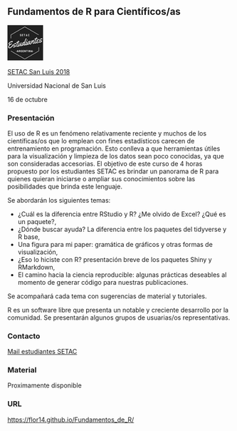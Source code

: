## Fundamentos de R para Científicos/as

<img src="logo_chico.png" width="80">

<a href="https://setacsl2018.com/">SETAC San Luis 2018</a>

Universidad Nacional de San Luis 

16 de octubre 

### Presentación 

<p class="text-justify"> El uso de R es un fenómeno relativamente reciente y muchos de los científicas/os que lo emplean con fines estadísticos carecen de entrenamiento en programación. Esto conlleva a que herramientas útiles para la visualización y limpieza de los datos sean poco conocidas, ya que son consideradas accesorias. El objetivo de este curso de 4 horas propuesto por los estudiantes SETAC es brindar un panorama de R para quienes quieran iniciarse o ampliar sus conocimientos sobre las posibilidades que brinda este lenguaje.</p>

<p class="text-justify"> Se abordarán los siguientes temas: 
 
  - ¿Cuál es la diferencia entre RStudio y R? ¿Me olvido de Excel? ¿Qué es un paquete?,
  - ¿Dónde buscar ayuda? La diferencia entre los paquetes del tidyverse y R base, 
  - Una figura para mi paper: gramática de gráficos y otras formas de visualización, 
  - ¿Eso lo hiciste con R? presentación breve de los paquetes Shiny y RMarkdown,
  - El camino hacia la ciencia reproducible: algunas prácticas deseables al momento de generar código para nuestras publicaciones.
  
  Se acompañará cada tema con sugerencias de material y tutoriales.</p>

<p class="text-justify"> R es un software libre que presenta un notable y creciente desarrollo por la comunidad. Se presentarán algunos grupos de usuarias/os representativas.</p>

### Contacto 

<a href="mailto:estudiantessetac.arg@gmail.com ">Mail estudiantes SETAC</a>

### Material

Proximamente disponible

### URL
https://flor14.github.io/Fundamentos_de_R/

